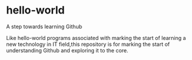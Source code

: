 hello-world
===========

A step towards learning Github


Like hello-world programs associated with marking the start of learning a new technology in IT field,this repository is for marking the start of understanding Github and exploring it to the core.
